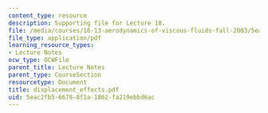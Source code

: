 ```yaml
---
content_type: resource
description: Supporting file for Lecture 18.
file: /media/courses/16-13-aerodynamics-of-viscous-fluids-fall-2003/5eac2fb566788f1a1862fa219ebbd6ac_displacement_effects.pdf
file_type: application/pdf
learning_resource_types:
- Lecture Notes
ocw_type: OCWFile
parent_title: Lecture Notes
parent_type: CourseSection
resourcetype: Document
title: displacement_effects.pdf
uid: 5eac2fb5-6678-8f1a-1862-fa219ebbd6ac
---
```

